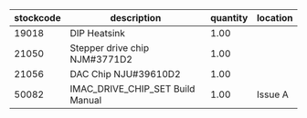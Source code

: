 |stockcode|description|quantity|location|
|---------|-----------|--------|--------|
|19018|DIP Heatsink|1.00||
|21050|Stepper drive chip NJM#3771D2|1.00||
|21056|DAC Chip  NJU#39610D2|1.00||
|50082|IMAC_DRIVE_CHIP_SET Build Manual|1.00|Issue A|
